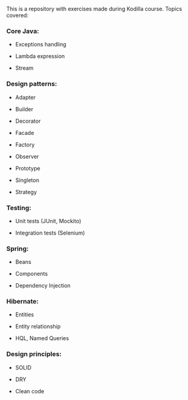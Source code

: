 This is a repository with exercises made during Kodilla course. Topics covered:

### **Core Java:**

- Exceptions handling

- Lambda expression

- Stream


### **Design patterns:**

- Adapter

- Builder

- Decorator

- Facade

- Factory

- Observer

- Prototype

- Singleton

- Strategy

### **Testing:**

- Unit tests (JUnit, Mockito)

- Integration tests (Selenium)

### **Spring:**

- Beans

- Components

- Dependency Injection

### **Hibernate:**

- Entities

- Entity relationship

- HQL, Named Queries

### **Design principles:**

- SOLID

- DRY

- Clean code